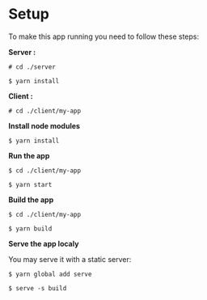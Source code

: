 # Setup

To make this app running you need to follow these steps:


****Server :****
```
# cd ./server
```

```
$ yarn install
```

****Client :****
```
# cd ./client/my-app
```
****Install node modules****
```
$ yarn install
```
****Run the app****
```
$ cd ./client/my-app
```
```
$ yarn start
```
****Build the app****
```
$ cd ./client/my-app
```
```
$ yarn build
```

****Serve the app localy****

You may serve it with a static server:
```
$ yarn global add serve
```

```
$ serve -s build
```


